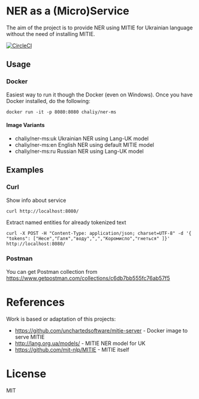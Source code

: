 # NER as a (Micro)Service

The aim of the project is to provide NER using MITIE for Ukrainian language without the need of installing MITIE.

[![CircleCI](https://circleci.com/gh/chaliy/ner-ms.svg?style=svg)](https://circleci.com/gh/chaliy/ner-ms)

## Usage

### Docker

Easiest way to run it though the Docker (even on Windows). Once you have Docker installed, do the following:

```
docker run -it -p 8080:8080 chaliy/ner-ms
```

#### Image Variants

- chaliy/ner-ms:uk Ukrainian NER using Lang-UK model
- chaliy/ner-ms:en English NER using default MITIE model
- chaliy/ner-ms:ru Russian NER using Lang-UK model

## Examples

### Curl

Show info about service
```
curl http://localhost:8080/
```

Extract named entities for already tokenized text

```
curl -X POST -H "Content-Type: application/json; charset=UTF-8" -d '{ "tokens": ["Несе","Галя","воду",",","Коромисло","гнеться" ]}' http://localhost:8080/
```

### Postman

You can get Postman collection from https://www.getpostman.com/collections/c6db7bb555fc76ab57f5

# References

Work is based or adaptation of this projects:
 - https://github.com/unchartedsoftware/mitie-server - Docker image to serve MITIE
 - http://lang.org.ua/models/ - MITIE NER model for UK
 - https://github.com/mit-nlp/MITIE - MITIE itself

# License

MIT
